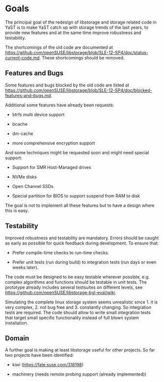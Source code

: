 
Goals
=====

The principal goal of the redesign of libstorage and storage related code in
YaST is to make YaST catch up with storage trends of the last years, to
provide new features and at the same time improve robustness and testability.

The shortcomings of the old code are documented at
https://github.com/openSUSE/libstorage/blob/SLE-12-SP4/doc/status-current-code.md.
These shortcomings should be removed.


Features and Bugs
-----------------

Some features and bugs blocked by the old code are listed at
https://github.com/openSUSE/libstorage/blob/SLE-12-SP4/doc/blocked-features-and-bugs.md.

Additional some features have already been requests:

- btrfs multi device support

- bcache

- dm-cache

- more comprehensive encryption support

And some techniques might be requested soon and might need special support:

- Support for SMR Host-Managed drives

- NVMe disks

- Open Channel SSDs

- Special partition for BIOS to support suspend from RAM to disk

The goal is not to implement all these features but to have a design where
this is easy.


Testability
-----------

Improved robustness and testability are mandatory. Errors should be caught as
early as possible for quick feedback during development. To ensure that:

- Prefer compile-time checks to run-time checks.

- Prefer unit tests (run during build) to integration tests (run days or even
  weeks later).

The code must be designed to be easy testable wherever possible, e.g. complex
algorithms and functions should be testable in unit tests. The prototype
already includes several testsuites on different levels, see
https://github.com/openSUSE/libstorage-bgl-eval/wiki.

Simulating the complete linux storage system seems unrealistic since 1. it is
very complex, 2. not bug free and 3. constantly changing. So integration tests
are required. The code should allow to write small integration tests that
target small specific functionality instead of full blown system installation.


Domain
------

A further goal is making at least libstorage useful for other projects. So far
two projects have been identified:

- kiwi (https://fate.suse.com/318198)

- machinery (needs remote probing support (already implemented))
